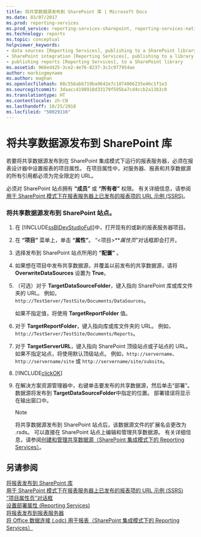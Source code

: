 ```yaml
---
title: 将共享数据源发布到 SharePoint 库 | Microsoft Docs
ms.date: 03/07/2017
ms.prod: reporting-services
ms.prod_service: reporting-services-sharepoint, reporting-services-native
ms.technology: reports
ms.topic: conceptual
helpviewer_keywords:
- data sources [Reporting Services], publishing to a SharePoint library
- SharePoint integration [Reporting Services], publishing to a library
- publishing reports [Reporting Services], to a SharePoint library
ms.assetid: 966ed425-3ce2-4e76-8237-3c1c977954ae
author: markingmyname
ms.author: maghan
ms.openlocfilehash: 68c556abb719ba9642e7c1074866235e46c1f1e3
ms.sourcegitcommit: 3daacc4198918d33179f595ba7cd4ccb2a13b3c0
ms.translationtype: HT
ms.contentlocale: zh-CN
ms.lasthandoff: 10/25/2018
ms.locfileid: "50029116"
---
```

# <a name="publish-a-shared-data-source-to-a-sharepoint-library"></a>将共享数据源发布到 SharePoint 库
  若要将共享数据源发布到在 SharePoint 集成模式下运行的报表服务器，必须在报表设计器中设置报表的项目属性。 在项目属性中，对服务器、报表和共享数据源的所有引用都必须为完全限定的 URL。  
  
 必须对 SharePoint 站点拥有 **“成员”** 或 **“所有者”** 权限。 有关详细信息，请参阅 [用于 SharePoint 模式下在报表服务器上已发布的报表项的 URL 示例 (SSRS)](../../reporting-services/tools/url-examples-for-items-on-a-report-server-sharepoint-mode.md)。  
  
### <a name="to-publish-a-shared-data-source-to-a-sharepoint-site"></a>将共享数据源发布到 SharePoint 站点。  
  
1.  在 [!INCLUDE[ssBIDevStudioFull](../../includes/ssbidevstudiofull-md.md)]中，打开现有的或新的报表服务器项目。  
  
2.  在 **“项目”** 菜单上，单击 **“属性”**。 “\<项目>***属性页*”对话框即会打开。  
  
3.  选择发布到 SharePoint 站点所用的 **“配置”** 。  
  
4.  如果想在项目中发布共享数据源，并覆盖以前发布的共享数据源，请将 **OverwriteDataSources** 设置为 **True**。  
  
5.  （可选）对于 **TargetDataSourceFolder**，键入指向 SharePoint 库或库文件夹的 URL。 例如， `http://TestServer/TestSite/Documents/DataSources`。  
  
     如果不指定值，将使用 **TargetReportFolder** 值。  
  
6.  对于 **TargetReportFolder**，键入指向库或库文件夹的 URL。 例如， `http://TestServer/TestSite/Documents/Reports`。  
  
7.  对于 **TargetServerURL**，键入指向 SharePoint 顶级站点或子站点的 URL。 如果不指定站点，将使用默认顶级站点。 例如，`http://servername`、`http://servername/site` 或 `http://servername/site/subsite`。  
  
8.  [!INCLUDE[clickOK](../../includes/clickok-md.md)]  
  
9. 在解决方案资源管理器中，右键单击要发布的共享数据源，然后单击“部署”。 数据源将发布到 **TargetDataSourceFolder**中指定的位置。 部署错误将显示在输出窗口中。  
  
    > [!NOTE]  
    >  将共享数据源发布到 SharePoint 站点后，该数据源文件的扩展名会更改为 .rsds。 可以直接在 SharePoint 站点上编辑和管理共享数据源。 有关详细信息，请参阅[创建和管理共享数据源（SharePoint 集成模式下的 Reporting Services）](https://msdn.microsoft.com/library/2d3428e4-a810-4e66-a287-ff18e57fad76)。  
  
## <a name="see-also"></a>另请参阅  
 [将报表发布到 SharePoint 库](../../reporting-services/reports/publish-a-report-to-a-sharepoint-library.md)   
 [用于 SharePoint 模式下在报表服务器上已发布的报表项的 URL 示例 (SSRS)](../../reporting-services/tools/url-examples-for-items-on-a-report-server-sharepoint-mode.md)   
 [“项目属性页”对话框](../../reporting-services/tools/project-property-pages-dialog-box.md)   
 [设置部署属性 (Reporting Services)](../../reporting-services/tools/set-deployment-properties-reporting-services.md)   
 [将报表发布到报表服务器](../../reporting-services/reports/publishing-reports-to-a-report-server.md)   
 [将 Office 数据连接 (.odc) 用于报表（SharePoint 集成模式下的 Reporting Services）](../../reporting-services/report-data/use-an-office-data-connection-odc-with-reports.md)  
  
  
